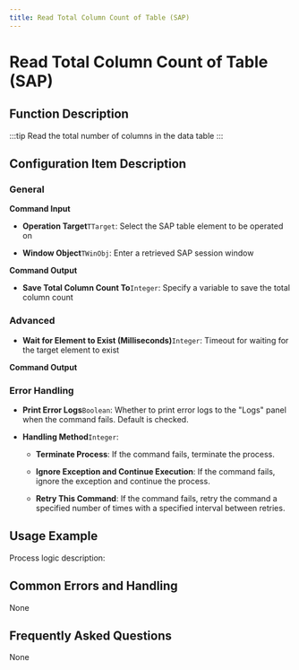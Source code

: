 ```yaml
---
title: Read Total Column Count of Table (SAP)
---
```


# Read Total Column Count of Table (SAP)

## Function Description

:::tip 
Read the total number of columns in the data table
:::

## Configuration Item Description

### General

**Command Input**

- **Operation Target**`TTarget`: Select the SAP table element to be operated on

- **Window Object**`TWinObj`: Enter a retrieved SAP session window


**Command Output**

- **Save Total Column Count To**`Integer`: Specify a variable to save the total column count

### Advanced

- **Wait for Element to Exist (Milliseconds)**`Integer`: Timeout for waiting for the target element to exist


**Command Output**

### Error Handling

- **Print Error Logs**`Boolean`: Whether to print error logs to the "Logs" panel when the command fails. Default is checked. 

- **Handling Method**`Integer`:

    - **Terminate Process**: If the command fails, terminate the process.

    - **Ignore Exception and Continue Execution**: If the command fails, ignore the exception and continue the process.

    - **Retry This Command**: If the command fails, retry the command a specified number of times with a specified interval between retries.

## Usage Example

Process logic description:

## Common Errors and Handling

None

## Frequently Asked Questions

None

